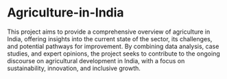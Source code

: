 # Agriculture-in-India
This project aims to provide a comprehensive overview of agriculture in India, offering insights into the current state of the sector, its challenges, and potential pathways for improvement. By combining data analysis, case studies, and expert opinions, the project seeks to contribute to the ongoing discourse on agricultural development in India, with a focus on sustainability, innovation, and inclusive growth.
